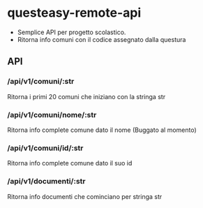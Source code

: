 # questeasy-remote-api

- Semplice API per progetto scolastico.
- Ritorna info comuni con il codice assegnato dalla questura

## API

### /api/v1/comuni/:str
Ritorna i primi 20 comuni che iniziano con la stringa str

### /api/v1/comuni/nome/:str
Ritorna info complete comune dato il nome (Buggato al momento)

### /api/v1/comuni/id/:str
Ritorna info complete comune dato il suo id

### /api/v1/documenti/:str
Ritorna info documenti che cominciano per stringa str
